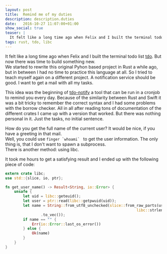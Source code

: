 ```yaml
---
layout: post
title:  Remind me of my duties
description: description.duties
date:   2016-10-27 11:07:00+01:00
show_social: true
teaser: |
  It felt like a long time ago when Felix and I built the terminal todo list tdo. But now there was time to build something new...
tags: rust, tdo, libc 
---
```


It felt like a long time ago when Felix and I built the terminal todo list [tdo](http://tdolist.de). But now there was time to build something new.  
We started to rewrite this original Pyhon based project in Rust a while ago, but in between I had no time to practice this language at all. So I tried to teach myself again on a different project. A notification service should be good. I want to get a mail with all my tasks.

This idea was the beginning of [tdo-notify](https://github.com/tdolist/tdo-notify) a tool that can be run in a cronjob to remind you every day.
Because of the similarity between Rust and Swift it was a bit tricky to remember the correct syntax and I had some problems with the borrow checker.
All in all after reading tons of documentation of the different crates I came up with a version that worked. But there was nothing personal in it. Just the tasks, no initial sentence.

How do you get the full name of the current user? It would be nice, if you have a greeting in that mail.  
Well, you could use ``finger `whoami` `` to get the user information. The only thing is, that I don't want to spawn a subprocess.  
There is another method: using libc.  

It took me hours to get a satisfying result and I ended up with the following piece of code:

```rust
extern crate libc;
use std::{slice, io, ptr};

fn get_user_name() -> Result<String, io::Error> {
    unsafe {
        let uid = libc::geteuid();
        let user = ptr::read(libc::getpwuid(uid));
        let name = String::from_utf8_unchecked(slice::from_raw_parts(user.pw_gecos as *const u8,
                                                           libc::strlen(user.pw_gecos) as usize)
                .to_vec());
        if name == "" {
            Err(io::Error::last_os_error())
        } else {
            Ok(name)
        }
    }
}
```
